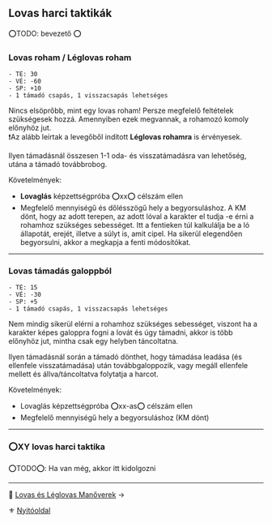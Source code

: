 ## Lovas harci taktikák

 ⭕TODO: bevezető ⭕

### Lovas roham / Léglovas roham
```
- TÉ: 30
- VÉ: -60
- SP: +10
- 1 támadó csapás, 1 visszacsapás lehetséges
```

Nincs elsöprőbb, mint egy lovas roham! Persze megfelelő feltételek szükségesek hozzá. Amennyiben ezek megvannak, a rohamozó komoly előnyhöz jut.\
❗Az alább leírtak a levegőből indított **Léglovas rohamra** is érvényesek.

Ilyen támadásnál összesen 1-1 oda- és visszatámadásra van lehetőség, utána a támadó továbbrobog.

Követelmények:
- **Lovaglás** képzettségpróba ⭕xx⭕ célszám ellen
- Megfelelő mennyiségű és dőlésszögű hely a begyorsuláshoz. A KM dönt, hogy az adott terepen, az adott lóval a karakter el tudja -e érni a rohamhoz szükséges sebességet. Itt a fentieken túl kalkulálja be a ló állapotát, erejét, illetve a súlyt is, amit cipel. Ha sikerül elegendően begyorsulni, akkor a megkapja a fenti módosítókat.


---
### Lovas támadás galoppból
```
- TÉ: 15
- VÉ: -30
- SP: +5
- 1 támadó csapás, 1 visszacsapás lehetséges
```

Nem mindig sikerül elérni a rohamhoz szükséges sebességet, viszont ha a karakter képes galoppra fogni a lovát és úgy támadni, akkor is több előnyhöz jut, mintha csak egy helyben táncoltatna.

Ilyen támadásnál során a támadó dönthet, hogy támadása leadása (és ellenfele visszatámadása) után továbbgaloppozik, vagy megáll ellenfele mellett és állva/táncoltatva folytatja a harcot.


Követelmények:
- Lovaglás képzettségpróba ⭕xx-as⭕ célszám ellen
- Megfelelő mennyiségű hely a begyorsuláshoz (KM dönt)

---
### ⭕XY lovas harci taktika

⭕TODO⭕: Ha van még, akkor itt kidolgozni

---

🔗 [Lovas és Léglovas Manőverek](067_04_lovas_leglovas_manoverek.md) →

⚜️ [Nyitóoldal](start.md#6-harcrendszer-%EF%B8%8F)
